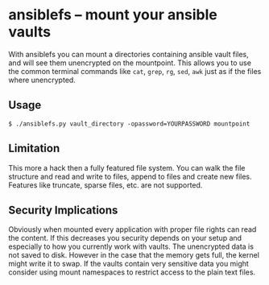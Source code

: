 ansiblefs – mount your ansible vaults
=====================================

With ansiblefs you can mount a directories containing ansible vault files, and
will see them unencrypted on the mountpoint. This allows you to use the common
terminal commands like `cat`, `grep`, `rg`, `sed`, `awk` just as if the files
where unencrypted.

Usage
-----
```
$ ./ansiblefs.py vault_directory -opassword=YOURPASSWORD mountpoint
```

Limitation
----------
This more a hack then a fully featured file system. You can walk the file
structure and read and write to files, append to files and create new files.
Features like truncate, sparse files, etc. are not supported.

Security Implications
---------------------
Obviously when mounted every application with proper file rights can read the
content. If this decreases you security depends on your setup and especially to
how you currently work with vaults.
The unencrypted data is not saved to disk. However in the case that the memory
gets full, the kernel might write it to swap.
If the vaults contain very sensitive data you might consider using mount
namespaces to restrict access to the plain text files.
